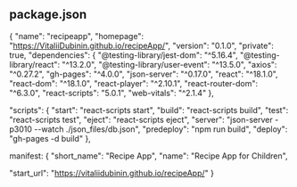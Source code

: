 ## package.json

{
"name": "recipeapp",
"homepage": "https://VitaliiDubinin.github.io/recipeApp/",
"version": "0.1.0",
"private": true,
"dependencies": {
"@testing-library/jest-dom": "^5.16.4",
"@testing-library/react": "^13.2.0",
"@testing-library/user-event": "^13.5.0",
"axios": "^0.27.2",
"gh-pages": "^4.0.0",
"json-server": "^0.17.0",
"react": "^18.1.0",
"react-dom": "^18.1.0",
"react-player": "^2.10.1",
"react-router-dom": "^6.3.0",
"react-scripts": "5.0.1",
"web-vitals": "^2.1.4"
},

"scripts": {
"start": "react-scripts start",
"build": "react-scripts build",
"test": "react-scripts test",
"eject": "react-scripts eject",
"server": "json-server -p3010 --watch ./json_files/db.json",
"predeploy": "npm run build",
"deploy": "gh-pages -d build"
},

manifest:
{
"short_name": "Recipe App",
"name": "Recipe App for Children",

"start_url": "https://vitaliidubinin.github.io/recipeApp/"
}
